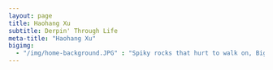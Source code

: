 ```yaml
---
layout: page
title: Haohang Xu
subtitle: Derpin' Through Life
meta-title: "Haohang Xu"
bigimg: 
  - "/img/home-background.JPG" : "Spiky rocks that hurt to walk on, Big Wave Bay Beach, Hong Kong"
---
```

